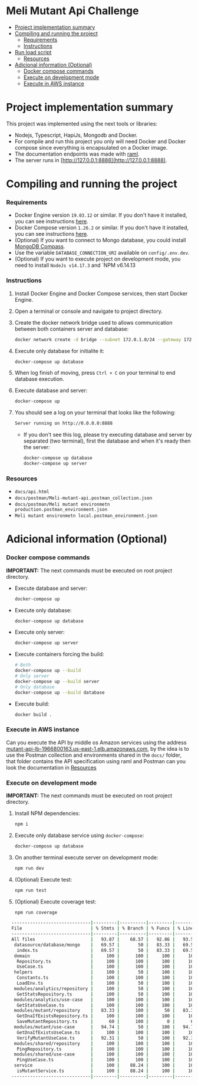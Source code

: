 # Meli Mutant Api Challenge

- [Project implementation summary](#project-implementation-summary)
- [Compiling and running the project](#compiling-and-running-the-project)
    - [Requirements](#requirements)
    - [Instructions](#instructions)
- [Run load script](#run-load-script)
    - [Resources](#resources)
- [Adicional information (Optional)](#adicional-information-optional)
    - [Docker compose commands](#docker-compose-commands)
    - [Execute on development mode](#execute-on-development-mode)
    - [Execute in AWS instance](#Execute-in-AWS-instance)


# Project implementation summary

This project was implemented using the next tools or libraries:

- Nodejs, Typescript, HapiJs, Mongodb and Docker.
- For compile and run this project you only will need Docker and Docker compose since everything is encapsulated on a Docker image.
- The documentation endpoints was made with [raml](https://raml.org).
- The server runs in [http://127.0.0.1:8888](http://127.0.0.1:8888).


# Compiling and running the project

### Requirements

- Docker Engine version `19.03.12` or similar. If you don't have it installed, you can see instructions [here](https://docs.docker.com/engine/install/).
- Docker Compose version `1.26.2` or similar. If you don't have it installed, you can see instructions [here](https://docs.docker.com/compose/install/).
- (Optional) If you want to connect to Mongo database, you could install [MongoDB Compass](https://www.mongodb.com/try/download/compass).
- Use the variable `DATABASE_CONNECTION_URI` available on `config/.env.dev`.
- (Optional) If you want to execute project on development mode, you need to install `NodeJs v14.17.3` and `NPM v6.14.13

### Instructions

1. Install Docker Engine and Docker Compose services, then start Docker Engine.
2. Open a terminal or console and navigate to project directory.
3. Create the docker network bridge used to allows communication between both containers server and database:

    ```bash
    docker network create -d bridge --subnet 172.0.1.0/24 --gateway 172.0.1.1 mutant-net
    ```
4. Execute only database for initialite it:

    ```bash
    docker-compose up database
    ```
5. When log finish of moving, press `Ctrl + C` on your terminal to end database execution.
6. Execute database and server:

    ```bash
    docker-compose up
    ```
7. You should see a log on your terminal that looks like the following:
    ```bash
    Server running on http://0.0.0.0:8888
    ```
    - If you don't see this log, please try executing database and server by separated (two terminal), first the database and when it's ready then the server:
        ```bash
        docker-compose up database
        docker-compose up server
        ```
	
### **Resources**

- `docs/api.html`
- `docs/postman/Meli-mutant-api.postman_collection.json`
- `docs/postman/Meli mutant environmetn production.postman_environment.json`
- `Meli mutant environmetn local.postman_environment.json`

# Adicional information (Optional)

### **Docker compose commands**

**IMPORTANT:** The next commands must be executed on root project directory.

- Execute database and server:

    ```bash
    docker-compose up
    ```

- Execute only database:

    ```bash
    docker-compose up database
    ```

- Execute only server:

    ```bash
    docker-compose up server
    ```

- Execute containers forcing the build:

    ```bash
    # Both
    docker-compose up --build
    # Only server
    docker-compose up --build server
    # Only database
    docker-compose up --build database
    ```
- Execute build:
    ```bash
    docker build .
    ```

### **Execute in AWS instance**

Can you execute the API by middle os Amazon services using the address [mutant-api-lb-1966800163.us-east-1.elb.amazonaws.com](mutant-api-lb-1966800163.us-east-1.elb.amazonaws.com), by the idea is to use the Postman collection and environments shared in the `docs/` folder, that folder contains the API specification using raml and Postman can you look the documentation in [Resources](#resources)


### **Execute on development mode**

**IMPORTANT:** The next commands must be executed on root project directory.

1. Install NPM dependencies:

    ```bash
    npm i
    ```

2. Execute only database service using `docker-compose`:

    ```bash
    docker-compose up database
    ```

3. On another terminal execute server on development mode:

    ```bash
    npm run dev
    ```

4. (Optional) Execute test:

    ```bash
    npm run test
    ```

5. (Optional) Execute coverage test:

    ```bash
    npm run coverage
    ```

  ```bash
	------------------------------|---------|----------|---------|---------|-------------------
	File                          | % Stmts | % Branch | % Funcs | % Lines | Uncovered Line #s 
	------------------------------|---------|----------|---------|---------|-------------------
	All files                     |   93.87 |    68.57 |   92.86 |   93.59 |                   
 	 datasource/database/mongo    |   69.57 |       50 |   83.33 |   69.57 |                   
      index.ts                    |   69.57 |       50 |   83.33 |   69.57 | 29-34,46-49,54    
     domain                       |     100 |      100 |     100 |     100 |                   
      Repository.ts               |     100 |      100 |     100 |     100 |                   
      UseCase.ts                  |     100 |      100 |     100 |     100 |                   
     helpers                      |     100 |       50 |     100 |     100 |                   
      Constants.ts                |     100 |      100 |     100 |     100 |                   
      LoadEnv.ts                  |     100 |       50 |     100 |     100 | 6                 
     modules/analytics/repository |     100 |       50 |     100 |     100 |                   
      GetStatsRepository.ts       |     100 |       50 |     100 |     100 | 11                
     modules/analytics/use-case   |     100 |      100 |     100 |     100 |                   
      GetStatsUseCase.ts          |     100 |      100 |     100 |     100 |                   
     modules/mutant/repository    |   83.33 |      100 |      50 |   83.33 |                   
      GetDnaIfExistsRepository.ts |     100 |      100 |     100 |     100 |                   
      SaveMutantRepository.ts     |      60 |      100 |       0 |      60 | 9-10              
     modules/mutant/use-case      |   94.74 |       50 |     100 |   94.74 |                   
      GetDnaIfExistsUseCase.ts    |     100 |      100 |     100 |     100 |                   
      VerifyMutantUseCase.ts      |   92.31 |       50 |     100 |   92.31 | 30                
     modules/shared/repository    |     100 |      100 |     100 |     100 |                   
      PingRepository.ts           |     100 |      100 |     100 |     100 |                   
     modules/shared/use-case      |     100 |      100 |     100 |     100 |                   
      PingUseCase.ts              |     100 |      100 |     100 |     100 |                   
     service                      |     100 |    88.24 |     100 |     100 |                   
      isMutantService.ts          |     100 |    88.24 |     100 |     100 | 42,57             
    ------------------------------|---------|----------|---------|---------|-------------------
  ```
